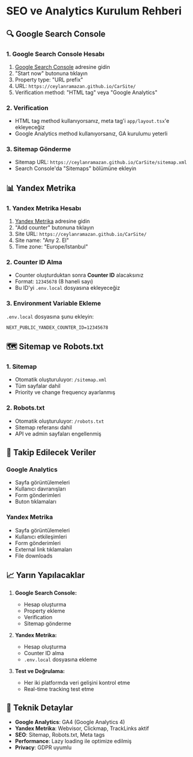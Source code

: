 # SEO ve Analytics Kurulum Rehberi

## 🔍 Google Search Console

### 1. Google Search Console Hesabı
1. [Google Search Console](https://search.google.com/search-console/) adresine gidin
2. "Start now" butonuna tıklayın
3. Property type: "URL prefix"
4. URL: `https://ceylanramazan.github.io/CarSite/`
5. Verification method: "HTML tag" veya "Google Analytics"

### 2. Verification
- HTML tag method kullanıyorsanız, meta tag'i `app/layout.tsx`'e ekleyeceğiz
- Google Analytics method kullanıyorsanız, GA kurulumu yeterli

### 3. Sitemap Gönderme
- Sitemap URL: `https://ceylanramazan.github.io/CarSite/sitemap.xml`
- Search Console'da "Sitemaps" bölümüne ekleyin

## 📊 Yandex Metrika

### 1. Yandex Metrika Hesabı
1. [Yandex Metrika](https://metrika.yandex.com/) adresine gidin
2. "Add counter" butonuna tıklayın
3. Site URL: `https://ceylanramazan.github.io/CarSite/`
4. Site name: "Any 2. El"
5. Time zone: "Europe/Istanbul"

### 2. Counter ID Alma
- Counter oluşturduktan sonra **Counter ID** alacaksınız
- Format: `12345678` (8 haneli sayı)
- Bu ID'yi `.env.local` dosyasına ekleyeceğiz

### 3. Environment Variable Ekleme
`.env.local` dosyasına şunu ekleyin:
```
NEXT_PUBLIC_YANDEX_COUNTER_ID=12345678
```

## 🗺️ Sitemap ve Robots.txt

### 1. Sitemap
- Otomatik oluşturuluyor: `/sitemap.xml`
- Tüm sayfalar dahil
- Priority ve change frequency ayarlanmış

### 2. Robots.txt
- Otomatik oluşturuluyor: `/robots.txt`
- Sitemap referansı dahil
- API ve admin sayfaları engellenmiş

## 🎯 Takip Edilecek Veriler

### Google Analytics
- Sayfa görüntülemeleri
- Kullanıcı davranışları
- Form gönderimleri
- Buton tıklamaları

### Yandex Metrika
- Sayfa görüntülemeleri
- Kullanıcı etkileşimleri
- Form gönderimleri
- External link tıklamaları
- File downloads

## 📈 Yarın Yapılacaklar

1. **Google Search Console:**
   - Hesap oluşturma
   - Property ekleme
   - Verification
   - Sitemap gönderme

2. **Yandex Metrika:**
   - Hesap oluşturma
   - Counter ID alma
   - `.env.local` dosyasına ekleme

3. **Test ve Doğrulama:**
   - Her iki platformda veri gelişini kontrol etme
   - Real-time tracking test etme

## 🔧 Teknik Detaylar

- **Google Analytics**: GA4 (Google Analytics 4)
- **Yandex Metrika**: Webvisor, Clickmap, TrackLinks aktif
- **SEO**: Sitemap, Robots.txt, Meta tags
- **Performance**: Lazy loading ile optimize edilmiş
- **Privacy**: GDPR uyumlu
